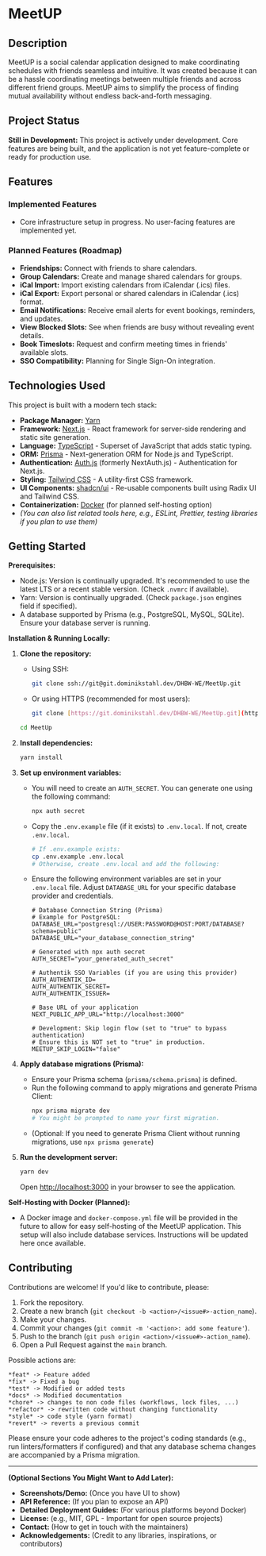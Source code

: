 # MeetUP

## Description

MeetUP is a social calendar application designed to make coordinating schedules with friends seamless and intuitive. It was created because it can be a hassle coordinating meetings between multiple friends and across different friend groups. MeetUP aims to simplify the process of finding mutual availability without endless back-and-forth messaging.

## Project Status

**Still in Development:** This project is actively under development. Core features are being built, and the application is not yet feature-complete or ready for production use.

## Features

### Implemented Features

- Core infrastructure setup in progress. No user-facing features are implemented yet.

### Planned Features (Roadmap)

- **Friendships:** Connect with friends to share calendars.
- **Group Calendars:** Create and manage shared calendars for groups.
- **iCal Import:** Import existing calendars from iCalendar (.ics) files.
- **iCal Export:** Export personal or shared calendars in iCalendar (.ics) format.
- **Email Notifications:** Receive email alerts for event bookings, reminders, and updates.
- **View Blocked Slots:** See when friends are busy without revealing event details.
- **Book Timeslots:** Request and confirm meeting times in friends' available slots.
- **SSO Compatibility:** Planning for Single Sign-On integration.

## Technologies Used

This project is built with a modern tech stack:

- **Package Manager:** [Yarn](https://yarnpkg.com/)
- **Framework:** [Next.js](https://nextjs.org/) - React framework for server-side rendering and static site generation.
- **Language:** [TypeScript](https://www.typescriptlang.org/) - Superset of JavaScript that adds static typing.
- **ORM:** [Prisma](https://www.prisma.io/) - Next-generation ORM for Node.js and TypeScript.
- **Authentication:** [Auth.js](https://authjs.dev/) (formerly NextAuth.js) - Authentication for Next.js.
- **Styling:** [Tailwind CSS](https://tailwindcss.com/) - A utility-first CSS framework.
- **UI Components:** [shadcn/ui](https://ui.shadcn.com/) - Re-usable components built using Radix UI and Tailwind CSS.
- **Containerization:** [Docker](https://www.docker.com/) (for planned self-hosting option)
- _(You can also list related tools here, e.g., ESLint, Prettier, testing libraries if you plan to use them)_

## Getting Started

**Prerequisites:**

- Node.js: Version is continually upgraded. It's recommended to use the latest LTS or a recent stable version. (Check `.nvmrc` if available).
- Yarn: Version is continually upgraded. (Check `package.json` engines field if specified).
- A database supported by Prisma (e.g., PostgreSQL, MySQL, SQLite). Ensure your database server is running.

**Installation & Running Locally:**

1.  **Clone the repository:**
    - Using SSH:
      ```bash
      git clone ssh://git@git.dominikstahl.dev/DHBW-WE/MeetUp.git
      ```
    - Or using HTTPS (recommended for most users):
      ```bash
      git clone [https://git.dominikstahl.dev/DHBW-WE/MeetUp.git](https://git.dominikstahl.dev/DHBW-WE/MeetUp.git)
      ```
    ```bash
    cd MeetUp
    ```
2.  **Install dependencies:**
    ```bash
    yarn install
    ```
3.  **Set up environment variables:**

    - You will need to create an `AUTH_SECRET`. You can generate one using the following command:
      ```bash
      npx auth secret
      ```
    - Copy the `.env.example` file (if it exists) to `.env.local`. If not, create `.env.local`.
      ```bash
      # If .env.example exists:
      cp .env.example .env.local
      # Otherwise, create .env.local and add the following:
      ```
    - Ensure the following environment variables are set in your `.env.local` file. Adjust `DATABASE_URL` for your specific database provider and credentials.

      ```env
      # Database Connection String (Prisma)
      # Example for PostgreSQL: DATABASE_URL="postgresql://USER:PASSWORD@HOST:PORT/DATABASE?schema=public"
      DATABASE_URL="your_database_connection_string"

      # Generated with npx auth secret
      AUTH_SECRET="your_generated_auth_secret"

      # Authentik SSO Variables (if you are using this provider)
      AUTH_AUTHENTIK_ID=
      AUTH_AUTHENTIK_SECRET=
      AUTH_AUTHENTIK_ISSUER=

      # Base URL of your application
      NEXT_PUBLIC_APP_URL="http://localhost:3000"

      # Development: Skip login flow (set to "true" to bypass authentication)
      # Ensure this is NOT set to "true" in production.
      MEETUP_SKIP_LOGIN="false"
      ```

4.  **Apply database migrations (Prisma):**

    - Ensure your Prisma schema (`prisma/schema.prisma`) is defined.
    - Run the following command to apply migrations and generate Prisma Client:
      ```bash
      npx prisma migrate dev
      # You might be prompted to name your first migration.
      ```
    - (Optional: If you need to generate Prisma Client without running migrations, use `npx prisma generate`)

5.  **Run the development server:**
    ```bash
    yarn dev
    ```
    Open [http://localhost:3000](http://localhost:3000) in your browser to see the application.

**Self-Hosting with Docker (Planned):**

- A Docker image and `docker-compose.yml` file will be provided in the future to allow for easy self-hosting of the MeetUP application. This setup will also include database services. Instructions will be updated here once available.

## Contributing

Contributions are welcome! If you'd like to contribute, please:

1.  Fork the repository.
2.  Create a new branch (`git checkout -b <action>/<issue#>-action_name`).
3.  Make your changes.
4.  Commit your changes (`git commit -m '<action>: add some feature'`).
5.  Push to the branch (`git push origin <action>/<issue#>-action_name`).
6.  Open a Pull Request against the `main` branch.

Possible actions are:

    *feat* -> Feature added
    *fix* -> Fixed a bug
    *test* -> Modified or added tests
    *docs* -> Modified documentation
    *chore* -> changes to non code files (workflows, lock files, ...)
    *refactor* -> rewritten code without changing functionality
    *style* -> code style (yarn format)
    *revert* -> reverts a previous commit

Please ensure your code adheres to the project's coding standards (e.g., run linters/formatters if configured) and that any database schema changes are accompanied by a Prisma migration.

---

**(Optional Sections You Might Want to Add Later):**

- **Screenshots/Demo:** (Once you have UI to show)
- **API Reference:** (If you plan to expose an API)
- **Detailed Deployment Guides:** (For various platforms beyond Docker)
- **License:** (e.g., MIT, GPL - Important for open source projects)
- **Contact:** (How to get in touch with the maintainers)
- **Acknowledgements:** (Credit to any libraries, inspirations, or contributors)
